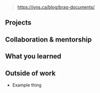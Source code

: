 > https://jvns.ca/blog/brag-documents/

## Projects

## Collaboration & mentorship

## What you learned

## Outside of work

* Example thing

